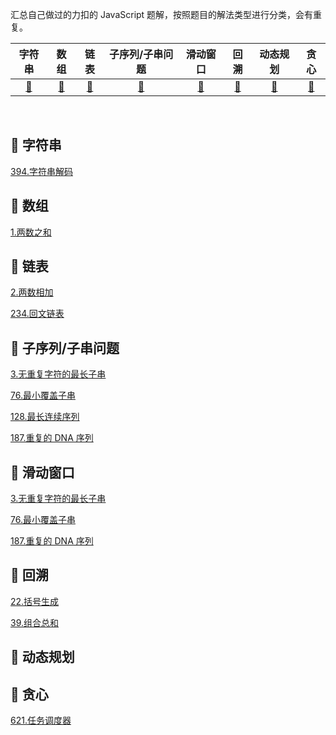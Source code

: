 汇总自己做过的力扣的 JavaScript 题解，按照题目的解法类型进行分类，会有重复。



|         字符串         |           数组           |             链表             |         子序列/子串问题         |           滑动窗口           |          回溯          |          动态规划          |               贪心               |
| :--------------------: | :----------------------: | :--------------------------: | :-----------------------------: | :--------------------------: | :--------------------: | :------------------------: | :------------------------------: |
| [:corn:](#corn-字符串) | [:tomato:](#tomato-数组) | [:eggplant:](#eggplant-链表) | [:pear:](#pear-子序列/子串问题) | [:banana:](#banana-滑动窗口) | [:melon:](#melon-回溯) | [:peach:](#peach-动态规划) | [:strawberry:](#strawberry-贪心) |

<br>

##  :corn: 字符串

[394.字符串解码](力扣/394.字符串解码.md)

##  :tomato: 数组

[1.两数之和](力扣/1.两数之和.md)

##  :eggplant: 链表

[2.两数相加](力扣/2.两数相加.md)

[234.回文链表](力扣/234.回文链表.md)

##  :pear: 子序列/子串问题

[3.无重复字符的最长子串](力扣/3.无重复字符的最长子串.md)

[76.最小覆盖子串](力扣/76.最小覆盖子串.md)

[128.最长连续序列](力扣/128.最长连续序列.md)

[187.重复的 DNA 序列](力扣/187.重复的DNA序列.md)

##  :banana: 滑动窗口

[3.无重复字符的最长子串](力扣/3.无重复字符的最长子串.md)

[76.最小覆盖子串](力扣/76.最小覆盖子串.md)

[187.重复的 DNA 序列](力扣/187.重复的DNA序列.md)

##  :melon: 回溯

[22.括号生成](力扣/22.括号生成.md)

[39.组合总和](https://github.com/GuYueJiaJie/blog/blob/master/%E7%AE%97%E6%B3%95%E4%B8%8E%E6%95%B0%E6%8D%AE%E7%BB%93%E6%9E%84/%E5%8A%9B%E6%89%A3/39.%E7%BB%84%E5%90%88%E6%80%BB%E6%95%B0.md)

## :peach: 动态规划

##  :strawberry: 贪心

[621.任务调度器](力扣/621.任务调度器.md)
